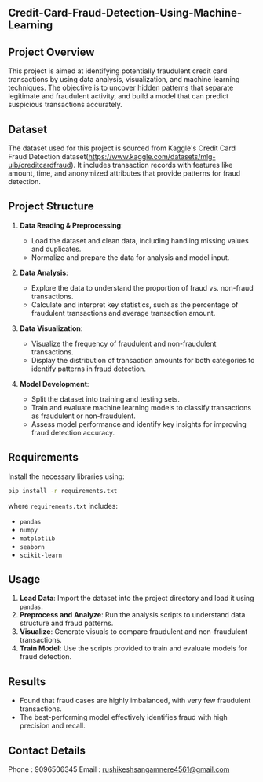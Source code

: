 ## Credit-Card-Fraud-Detection-Using-Machine-Learning

## Project Overview
This project is aimed at identifying potentially fraudulent credit card transactions by using data analysis, visualization, and machine learning techniques. The objective is to uncover hidden patterns that separate legitimate and fraudulent activity, and build a model that can predict suspicious transactions accurately.

## Dataset
The dataset used for this project is sourced from Kaggle's Credit Card Fraud Detection dataset(https://www.kaggle.com/datasets/mlg-ulb/creditcardfraud). It includes transaction records with features like amount, time, and anonymized attributes that provide patterns for fraud detection.

## Project Structure

1. **Data Reading & Preprocessing**:
   - Load the dataset and clean data, including handling missing values and duplicates.
   - Normalize and prepare the data for analysis and model input.

2. **Data Analysis**:
   - Explore the data to understand the proportion of fraud vs. non-fraud transactions.
   - Calculate and interpret key statistics, such as the percentage of fraudulent transactions and average transaction amount.

3. **Data Visualization**:
   - Visualize the frequency of fraudulent and non-fraudulent transactions.
   - Display the distribution of transaction amounts for both categories to identify patterns in fraud detection.

4. **Model Development**:
   - Split the dataset into training and testing sets.
   - Train and evaluate machine learning models to classify transactions as fraudulent or non-fraudulent.
   - Assess model performance and identify key insights for improving fraud detection accuracy.

## Requirements
Install the necessary libraries using:
```bash
pip install -r requirements.txt
```
where `requirements.txt` includes:
* `pandas`
* `numpy`
* `matplotlib`
* `seaborn`
* `scikit-learn`

## Usage
1. **Load Data**: Import the dataset into the project directory and load it using `pandas`.
2. **Preprocess and Analyze**: Run the analysis scripts to understand data structure and fraud patterns.
3. **Visualize**: Generate visuals to compare fraudulent and non-fraudulent transactions.
4. **Train Model**: Use the scripts provided to train and evaluate models for fraud detection.

## Results
- Found that fraud cases are highly imbalanced, with very few fraudulent transactions.
- The best-performing model effectively identifies fraud with high precision and recall.

## Contact Details 
Phone : 9096506345
Email : rushikeshsangamnere4561@gmail.com
